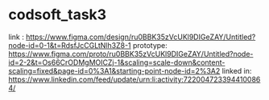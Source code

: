 # codsoft_task3
link : https://www.figma.com/design/ru0BBK35zVcUKl9DIGeZAY/Untitled?node-id=0-1&t=RdsfJcCGLtNlh3Z8-1
prototype: https://www.figma.com/proto/ru0BBK35zVcUKl9DIGeZAY/Untitled?node-id=2-2&t=Os66CrODMgMOICZj-1&scaling=scale-down&content-scaling=fixed&page-id=0%3A1&starting-point-node-id=2%3A2
linked in: https://www.linkedin.com/feed/update/urn:li:activity:7220047233944100864/
